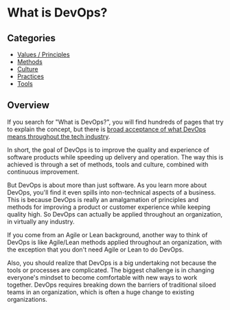 # What is DevOps?

## Categories
 - [Values / Principles](./principles/)
 - [Methods](./methods/)
 - [Culture](./culture/)
 - [Practices](./practices/)
 - [Tools](./tools/)

## Overview
If you search for "What is DevOps?", you will find hundreds of pages that try to explain the concept, but there is [broad acceptance of what DevOps means throughout the tech industry](https://devops.com/surprise-broad-agreement-on-the-definition-of-devops/).

In short, the goal of DevOps is to improve the quality and experience of software products while speeding up delivery and operation. The way this is achieved is through a set of methods, tools and culture, combined with continuous improvement.

But DevOps is about more than just software. As you learn more about DevOps, you'll find it even spills into non-technical aspects of a business. This is because DevOps is really an amalgamation of principles and methods for improving a product or customer experience while keeping quality high. So DevOps can actually be applied throughout an organization, in virtually any industry.

If you come from an Agile or Lean background, another way to think of DevOps is like Agile/Lean methods applied throughout an organization, with the exception that you don't need Agile or Lean to do DevOps.

Also, you should realize that DevOps is a big undertaking not because the tools or processes are complicated. The biggest challenge is in changing everyone's mindset to become comfortable with new ways to work together. DevOps requires breaking down the barriers of traditional siloed teams in an organization, which is often a huge change to existing organizations.

